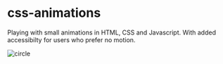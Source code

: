 # css-animations
Playing with small animations in HTML, CSS and Javascript. With added accessibilty for users who prefer no motion.

![circle](https://github.com/piahelenestorm/css-animations/assets/98691744/db6aa5a6-867c-4c96-988c-5ffb155594d7)
